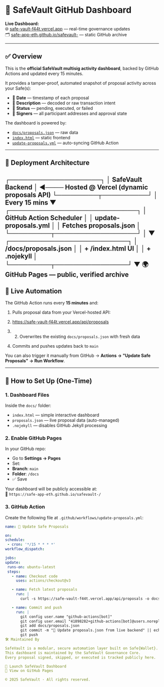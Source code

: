 # 🔐 SafeVault GitHub Dashboard

**Live Dashboard:**  
🌐 [safe-vault-f44t.vercel.app](https://safe-vault-f44t.vercel.app) — real-time governance updates  
🗂️ [safe-app-eth.github.io/safevault-](https://safe-app-eth.github.io/safevault-/) — static GitHub archive

---

## ✅ Overview

This is the **official SafeVault multisig activity dashboard**, backed by GitHub Actions and updated every 15 minutes.

It provides a tamper-proof, automated snapshot of proposal activity across your Safe(s):

- 📅 **Date** — timestamp of each proposal
- 📝 **Description** — decoded or raw transaction intent
- 🔁 **Status** — pending, executed, or failed
- 🧾 **Signers** — all participant addresses and approval state

The dashboard is powered by:
- [`docs/proposals.json`](./docs/proposals.json) — raw data
- [`index.html`](./docs/index.html) — static frontend
- [`update-proposals.yml`](.github/workflows/update-proposals.yml) — auto-syncing GitHub Action

---

## 🚀 Deployment Architecture

┌────────────────────┐
│  SafeVault Backend │ ◄──── Hosted @ Vercel (dynamic proposals API)
└─────────┬──────────┘
│
Every 15 mins
▼
┌────────────────────────────┐
│  GitHub Action Scheduler   │
│  update-proposals.yml      │
│  Fetches proposals.json    │
└─────────┬──────────────────┘
│
▼
┌──────────────────────────┐
│   /docs/proposals.json   │
│   + /index.html UI       │
│   + .nojekyll            │
└─────────┬────────────────┘
▼
🌍 GitHub Pages — public, verified archive
---

## 🔁 Live Automation

The GitHub Action runs every **15 minutes** and:

1. Pulls proposal data from your Vercel-hosted API:

2. https://safe-vault-f44t.vercel.app/api/proposals

3. 2. Overwrites the existing `docs/proposals.json` with fresh data

3. Commits and pushes updates back to `main`

You can also trigger it manually from GitHub → **Actions → "Update Safe Proposals" → Run Workflow**.

---

## 🧠 How to Set Up (One-Time)

### 1. Dashboard Files

Inside the `docs/` folder:

- `index.html` — simple interactive dashboard
- `proposals.json` — live proposal data (auto-managed)
- `.nojekyll` — disables GitHub Jekyll processing

### 2. Enable GitHub Pages

In your GitHub repo:

- Go to **Settings → Pages**
- Set:
- **Branch**: `main`
- **Folder**: `/docs`
- ✅ Save

Your dashboard will be publicly accessible at:  
📁 `https://safe-app-eth.github.io/safevault-/`

### 3. GitHub Action

Create the following file at `.github/workflows/update-proposals.yml`:

```yaml
name: 🔄 Update Safe Proposals

on:
schedule:
 - cron: '*/15 * * * *'
workflow_dispatch:

jobs:
update:
 runs-on: ubuntu-latest
 steps:
   - name: Checkout code
     uses: actions/checkout@v3

   - name: Fetch latest proposals
     run: |
       curl -s https://safe-vault-f44t.vercel.app/api/proposals -o docs/proposals.json

   - name: Commit and push
     run: |
       git config user.name "github-actions[bot]"
       git config user.email "41898282+github-actions[bot]@users.noreply.github.com"
       git add docs/proposals.json
       git commit -m "🔄 Update proposals.json from live backend" || echo "No changes to commit"
       git push
🛠 Maintained By

SafeVault is a modular, secure automation layer built on Safe{Wallet}.
This dashboard is maintained by the SafeVault Governance Core.
Every proposal signed, skipped, or executed is tracked publicly here.

🔗 Launch SafeVault Dashboard
🔗 View on GitHub Pages

© 2025 SafeVault · All rights reserved.
